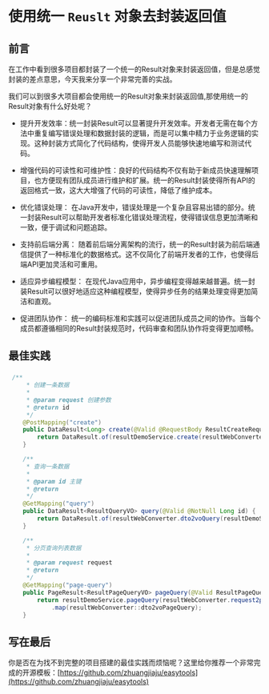 # 使用统一 `Reuslt` 对象去封装返回值

## 前言

在工作中看到很多项目都封装了一个统一的Result对象来封装返回值，但是总感觉封装的差点意思，今天我来分享一个非常完善的实战。

我们可以到很多大项目都会使用统一的Result对象来封装返回值,那使用统一的Result对象有什么好处呢？

* 提升开发效率：统一封装Result可以显著提升开发效率。开发者无需在每个方法中重复编写错误处理和数据封装的逻辑，而是可以集中精力于业务逻辑的实现。这种封装方式简化了代码结构，使得开发人员能够快速地编写和测试代码。

* 增强代码的可读性和可维护性：良好的代码结构不仅有助于新成员快速理解项目，也方便现有团队成员进行维护和扩展。统一的Result封装使得所有API的返回格式一致，这大大增强了代码的可读性，降低了维护成本。

* 优化错误处理： 在Java开发中，错误处理是一个复杂且容易出错的部分。统一封装Result可以帮助开发者标准化错误处理流程，使得错误信息更加清晰和一致，便于调试和问题追踪。

* 支持前后端分离： 随着前后端分离架构的流行，统一的Result封装为前后端通信提供了一种标准化的数据格式。这不仅简化了前端开发者的工作，也使得后端API更加灵活和可重用。

* 适应异步编程模型： 在现代Java应用中，异步编程变得越来越普遍。统一封装Result可以很好地适应这种编程模型，使得异步任务的结果处理变得更加简洁和直观。

* 促进团队协作： 统一的编码标准和实践可以促进团队成员之间的协作。当每个成员都遵循相同的Result封装规范时，代码审查和团队协作将变得更加顺畅。

## 最佳实践
### 
```java
 /**
     * 创建一条数据
     *
     * @param request 创建参数
     * @return id
     */
    @PostMapping("create")
    public DataResult<Long> create(@Valid @RequestBody ResultCreateRequest request) {
        return DataResult.of(resultDemoService.create(resultWebConverter.request2param(request)));
    }

    /**
     * 查询一条数据
     *
     * @param id 主键
     * @return
     */
    @GetMapping("query")
    public DataResult<ResultQueryVO> query(@Valid @NotNull Long id) {
        return DataResult.of(resultWebConverter.dto2voQuery(resultDemoService.queryExistent(id, null)));
    }

    /**
     * 分页查询列表数据
     *
     * @param request request
     * @return
     */
    @GetMapping("page-query")
    public PageResult<ResultPageQueryVO> pageQuery(@Valid ResultPageQueryRequest request) {
        return resultDemoService.pageQuery(resultWebConverter.request2param(request), null)
            .map(resultWebConverter::dto2voPageQuery);
    }

```

## 写在最后
你是否在为找不到完整的项目搭建的最佳实践而烦恼呢？这里给你推荐一个非常完成的开源模板：[https://github.com/zhuangjiaju/easytools](https://github.com/zhuangjiaju/easytools)